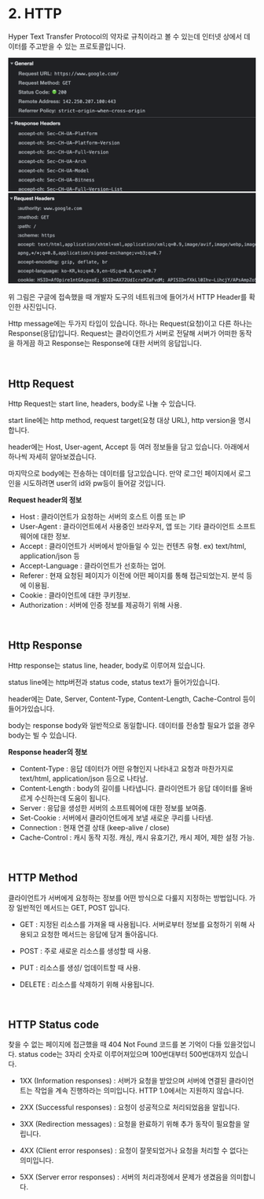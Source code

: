 # 2. HTTP
 Hyper Text Transfer Protocol의 약자로 규칙이라고 볼 수 있는데 인터넷 상에서 데이터를 주고받을 수 있는 프로토콜입니다.

![](./img/http1.png)
![](./img/http2.png)

 위 그림은 구글에 접속했을 때 개발자 도구의 네트워크에 들어가서 HTTP Header를 확인한 사진입니다.

 Http message에는 두가지 타입이 있습니다. 하나는 Request(요청)이고 다른 하나는 Response(응답)입니다. Request는 클라이언트가 서버로 전달해 서버가 어떠한 동작을 하게끔 하고 Response는 Response에 대한 서버의 응답입니다.

<br>

## Http Request
Http Request는 start line, headers, body로 나눌 수 있습니다. 

start line에는 http method, request target(요청 대상 URL), http version을 명시합니다.

header에는 Host, User-agent, Accept 등 여러 정보들을 담고 있습니다. 아래에서 하나씩 자세히 알아보겠습니다.

마지막으로 body에는 전송하는 데이터를 담고있습니다. 만약 로그인 페이지에서 로그인을 시도하려면 user의 id와 pw등이 들어갈 것입니다.

**Request header의 정보**
- Host : 클라이언트가 요청하는 서버의 호스트 이름 또는 IP
- User-Agent : 클라이언트에서 사용중인 브라우저, 앱 또는 기타 클라이언트 소프트웨어에 대한 정보.
- Accept : 클라이언트가 서버에서 받아들일 수 있는 컨텐츠 유형. ex) text/html, application/json 등
- Accept-Language : 클라이언트가 선호하는 업어.
- Referer : 현재 요청된 페이지가 이전에 어떤 페이지를 통해 접근되었는지. 분석 등에 이용됨.
- Cookie : 클라이언트에 대한 쿠키정보.
- Authorization : 서버에 인증 정보를 제공하기 위해 사용.

<br>

## Http Response
Http response는 status line, header, body로 이루어져 있습니다.

status line에는 http버전과 status code, status text가 들어가있습니다.

header에는 Date, Server, Content-Type, Content-Length, Cache-Control 등이 들어가있습니다.

body는 response body와 일반적으로 동일합니다. 데이터를 전송할 필요가 없을 경우 body는 빌 수 있습니다.

**Response header의 정보**
- Content-Type : 응답 데이터가 어떤 유형인지 나타내고 요청과 마찬가지로 text/html, application/json 등으로 나타남.
- Content-Length : body의 길이를 나타냅니다. 클라이언트가 응답 데이터를 올바르게 수신하는데 도움이 됩니다.
- Server : 응답을 생성한 서버의 소프트웨어에 대한 정보를 보여줌.
- Set-Cookie : 서버에서 클라이언트에게 보낼 새로운 쿠리를 나타냄.
- Connection : 현재 연결 상태 (keep-alive / close)
- Cache-Control : 캐시 동작 지정. 캐싱, 캐시 유효기간, 캐시 제어, 제한 설정 가능.

<br>

## HTTP Method
클라이언트가 서버에게 요청하는 정보를 어떤 방식으로 다룰지 지정하는 방법입니다. 가장 일반적인 메서드는 GET, POST 입니다.

- GET : 지정된 리소스를 가져올 때 사용됩니다. 서버로부터 정보를 요청하기 위해 사용되고 요청한 메서드는 응답에 담겨 돌아옵니다.

- POST : 주로 새로운 리소스를 생성할 때 사용.

- PUT : 리소스를 생성/ 업데이트할 때 사용.

- DELETE : 리소스를 삭제하기 위해 사용됩니다.

<br>

## HTTP Status code
찾을 수 없는 페이지에 접근했을 때 404 Not Found 코드를 본 기억이 다들 있을것입니다. status code는 3자리 숫자로 이루어져있으며 100번대부터 500번대까지 있습니다.

- 1XX (Information responses) : 서버가 요청을 받았으며 서버에 연결된 클라이언트는 작업을 계속 진행하라는 의미입니다. HTTP 1.0에서는 지원하지 않습니다.

- 2XX (Successful responses) : 요청이 성공적으로 처리되었음을 알립니다.

- 3XX (Redirection messages) : 요청을 완료하기 위해 추가 동작이 필요함을 알립니다.

- 4XX (Client error responses) : 요청이 잘못되었거나 요청을 처리할 수 없다는 의미입니다.

- 5XX (Server error responses) : 서버의 처리과정에서 문제가 생겼음을 의미합니다.

